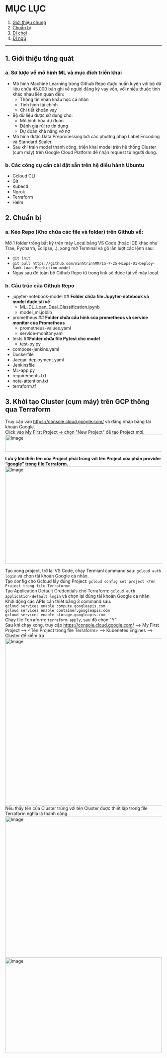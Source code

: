 # MỤC LỤC

1. [Giới thiệu chung](#1-giới-thiệu-chung)
2. [Chuẩn bị](#2-chuẩn-bị)
3. [ĐI chơi](#3-đi-chơi)
4. [ĐI ngủ](#4-đi-ngủ)

-------

## 1. Giới thiệu tổng quát

### a. Sơ lược về mô hình ML và mục đích triển khai
- Mô hình Machine Learning trong Github Repo được huấn luyện với bộ dữ liệu chứa 45.000 bản ghi về người đăng ký vay vốn, với nhiều thuộc tính khác nhau liên quan đến:
  - Thông tin nhân khẩu học cá nhân
  - Tình hình tài chính
  - Chi tiết khoản vay
- Bộ dữ liệu được sử dụng cho:
  - Mô hình hóa dự đoán
  - Đánh giá rủi ro tín dụng
  - Dự đoán khả năng vỡ nợ
- Mô hình được Data Preprocessing bởi các phương pháp Label Encoding và Standard Scaler.
- Sau khi train model thành công, triển khai model trên hệ thống Cluster (cụm máy) trên Google Cloud Platform để nhận request từ người dùng.

### b. Các công cụ cần cài đặt sẵn trên hệ điều hành Ubuntu
- Gcloud CLI
- Git
- Kubectl
- Ngrok
- Terraform
- Helm
## 2. Chuẩn bị
### a. Kéo Repo (Kho chứa các file và folder) trên Github về:
Mở 1 folder trống bất kỳ trên máy Local bằng VS Code (hoặc IDE khác như Trae, Pycharm, Eclipse,..), xong mở Terminal và gõ lần lượt các lệnh sau: 
- ```git init```
- ```git pull https://github.com/ninhtrinhMM/15-7-25-MLops-01-Deploy-Bank-Loan-Prediction-model```
- Ngay sau đó toàn bộ Github Repo từ trong link sẽ được tải về máy local.
### b. Cấu trúc của Github Repo
- jupyter-notebook-model     ## **Folder chứa file Jupyter-notebook và model được tải về**
  - ML_DL_Loan_Deal_Classification.ipynb     
  - model_ml.joblib 
- prometheus     ## **Folder chứa cấu hình của prometheus và service monitor của Prometheus**
  - prometheus-values.yaml
  - service-monitor.yaml
- tests     ##**Folder chứa file Pytest cho model**
  - test-py.py
- compose-jenkins.yaml
- Dockerfile
- Jaegar-deployment.yaml
- Jenkinsfile
- ML-app.py
- requirements.txt
- note-attention.txt
- terraform.tf
## **3. Khởi tạo Cluster (cụm máy) trên GCP thông qua Terraform**
Truy cập vào https://console.cloud.google.com/ và đăng nhập bằng tài khoản Google.  
Click vào My First Project → chọn "New Project" để tạo Project mới.  
<img width="1033" height="54" alt="Image" src="https://github.com/user-attachments/assets/a61fa180-a3b1-4e5b-8345-9e4d612e2905" />  

**Lưu ý khi điền tên của Project phải trùng với tên Project của phần provider “google” trong file Terraform.**
<img width="579" height="313" alt="Image" src="https://github.com/user-attachments/assets/b84d9d3e-d6a5-4646-a648-a24b6ace13b1" />  

Tạo xong project, trở lại VS Code, chạy Termianl command sau: ```gcloud auth login``` và chọn tài khoản Google cá nhân.  
Tạo config cho Gcloud lấy đúng Project: ```gcloud config set project <Tên Project trong file Terraform>```  
Tạo Application Default Credentials cho Terraform: ```gcloud auth application-default login``` và chọn lại đúng tài khoản Google cá nhân.  
Khởi động các APIs cần thiết bằng 3 command sau:  
```gcloud services enable compute.googleapis.com```  
```gcloud services enable container.googleapis.com```  
```gcloud services enable storage.googleapis.com```  
Chạy file Terraform: ```terraform apply```, sau đó chọn "Y".  
Sau khi chạy xong, truy cập https://console.cloud.google.com/ --> My First Project --> <Tên Project trong file Terraform> --> Kubenetes Engines --> Cluster để kiểm tra    
<img width="1033" height="539" alt="Image" src="https://github.com/user-attachments/assets/ceffd75e-a224-43be-a3fe-776306e76fb3" />  
Nếu thấy tên của Cluster trùng với tên Cluster được thiết lập trong file Terraform nghĩa là thành công.  
<img width="928" height="456" alt="Image" src="https://github.com/user-attachments/assets/2c0ff572-2368-48a4-a709-06a4e47d3897" />  
<img width="503" height="307" alt="Image" src="https://github.com/user-attachments/assets/fc71fe0a-2b1f-440f-9303-3a46c3e8c655" />  






